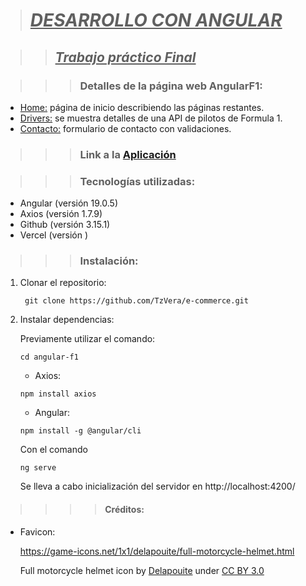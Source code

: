 > # **_<u>DESARROLLO CON ANGULAR </u>_** 

>> ## **_<u>Trabajo práctico Final</u>_** 
 
>>> ### Detalles de la página web AngularF1: 

* <u>Home:</u> página de inicio describiendo las páginas restantes.
* <u>Drivers:</u> se muestra detalles de una API de pilotos de Formula 1. 
* <u>Contacto:</u> formulario de contacto con validaciones.

>>> ### Link a la [Aplicación](link 'Acceder a la aplicación')

>>> ### Tecnologías utilizadas:

* Angular (versión 19.0.5)
* Axios (versión 1.7.9)
* Github (versión 3.15.1)
* Vercel (versión )
  
>>> ### Instalación:

1. Clonar el repositorio: 
   
   ~~~
    git clone https://github.com/TzVera/e-commerce.git 
   ~~~

2. Instalar dependencias:
  
   Previamente utilizar el comando: 
   ~~~ 
   cd angular-f1
   ~~~

   * Axios: 
   ~~~
   npm install axios
   ~~~

   * Angular: 
   ~~~
   npm install -g @angular/cli   
   ~~~

   Con el comando 
   ~~~
   ng serve
   ~~~
   Se lleva a cabo inicialización del servidor en http://localhost:4200/

>>>> #### Créditos:

- Favicon: 
  
    https://game-icons.net/1x1/delapouite/full-motorcycle-helmet.html
    
    Full motorcycle helmet icon by [Delapouite](https://delapouite.com/) under [CC BY 3.0](https://creativecommons.org/licenses/by/3.0/)



